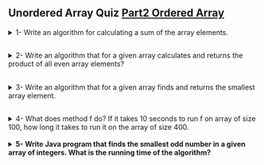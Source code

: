 ## Unordered Array Quiz [Part2 Ordered Array](./part2-Ch2-Quiz.md)            

<details>
<summary>
1- Write an algorithm for calculating a sum of the array
elements.
</summary>

```java
import java.util.Scanner;

class SumOfElementsOfAnArray {
    public static void main(String[] args) {
        System.out.println("Enter the required size of the array :: ");
        Scanner s = new Scanner(System.in);
        int size = s.nextInt();
        int myArray[] = new int[size];
        int sum = 0;
        System.out.println("Enter the elements of the array one by one ");
        for (int i = 0; i < myArray.length; i++) {
            myArray[i] = s.nextInt();
            sum = sum + myArray[i];
        }

        System.out.println("The sum of array elements is: " + sum);
    }

}

```


</details>

## 

<details>
<summary>
2- Write an algorithm that for a given array calculates and returns the product of all even array elements?
</summary>

```java
public class OddEvenSumArray {

    public static void main(String args[]) {

        int arr[] = { 13, 44, 58, 67, 70, 85 };
        int evenSum = 0;
        int i = 0;

        while (i < 6) {

            if (arr[i] % 2 == 0) {
                evenSum = evenSum + arr[i];
            }

            i++;
        }

        System.out.println("\nSum of even is: " + evenSum);
        System.out.println("\nSum of odd is: " + oddSum);
    }
}


```

</details>

##

<details>
    <summary>
3- Write an algorithm that for a given array finds and returns
the smallest array element.
</summary>

```java
public class SmallestInArrayExample {
    public static void main(String args[]) {
        int a[] = { 564, 345, 345, -345, 0, 57, 76, 87, 4, 532 };

        int smallest = a[0];
        for (int i = 0; i < a.length; i++) {
            if (a[i] < smallest) {
                smallest = a[i];
            }

        }
        System.out.println("Smallest element in array is: " + smallest);
    }
}
```

</details>

##

<details>
<summary>
4- What does method f do? If it takes 10 seconds to run f on
array of size 100, how long it takes to run it on the array of
size 400.
</summary>

<b>Answer -->  ((400 ** 3) * 10) / 100 ** 3 = 640 seconds. </p>


<p><b>Explaination:</b></p>


Time complixity: <b>O(n^3)</b>


(size = 100 : operations = 100 ^ 3, time = 10) & (size = 400 : operations = 400 ^ 3, time = <b>X</b>)

```java
public class bigOCalc {
    int f(int n, int[] a) {
        for (int i = 0; i < n; i++) {
            for (int j = 0; j < n; j++) {
                for (int k = 0; k < n; k++) {
                    if (i != j && j != k && i != k) {
                        if (a[i] == a[j] && a[j] == a[k])
                            return 1;
                    }
                }
            }
            return 0;
        }
    }
}
```

</details>

<br>

<details>
<summary>
5- Write Java program that finds the smallest odd number in a
given array of integers. What is the running time of the
algorithm?
</summary>

<b>Running Time: O(n)</b>

```java
public class smallestOddNumber {
    public static void main(String[] args) {
        int arr[] = { 564, 345, 345, -345, 0, 57, 76, 87, 4, 532 };
        index = 0;
        while (arr[index] % 2 == 0)
            index++; // skip even numbers
        min = arr[index++]; // first odd number
        while (index < length) {
            if (arr[index] % 2) {
                if (arr[index] < min)
                    min = arr[index];
            }
            index++;
        }
    }
}

```
</details>


